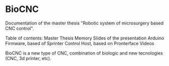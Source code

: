 # BioCNC

Documentation of the master thesis "Robotic system of microsurgery based CNC control".

Table of contents:
      Master Thesis Memory
      Slides of the presentation
      Arduino Firmware, based of Sprinter
      Control Host, based on Pronterface
      Videos

BioCNC is a new type of CNC, combination of biologic and new tecnologies (CNC, 3d printer, etc).
